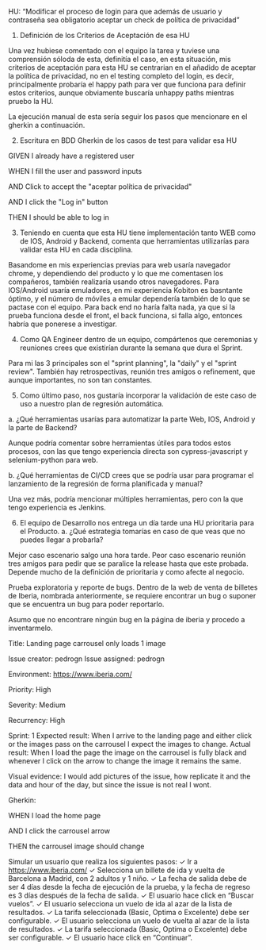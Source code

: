 HU:
“Modificar el proceso de login para que además de usuario y contraseña sea obligatorio aceptar un check de política de privacidad”

1. Definición de los Criterios de Aceptación de esa HU

Una vez hubiese comentado con el equipo la tarea y tuviese una comprensión sóloda de esta, definitía el caso, en esta situación, mis criterios de aceptación para esta HU se centrarian en el añadido de aceptar la política de privacidad, no en el testing completo del login, es decir, principalmente probaría el happy path para ver que funciona para definir estos criterios, aunque obviamente buscaría unhappy paths mientras pruebo la HU.

La ejecución manual de esta sería seguir los pasos que mencionare en el gherkin a continuación.

2. Escritura en BDD Gherkin de los casos de test para validar esa HU

GIVEN I already have a registered user

WHEN I fill the user and password inputs

AND Click to accept the "aceptar política de privacidad"

AND I click the "Log in" button

THEN I should be able to log in


3. Teniendo en cuenta que esta HU tiene implementación tanto WEB como de IOS, Android y Backend, comenta que herramientas utilizarías para validar esta HU en cada disciplina.

Basandome en mis experiencias previas para web usaría navegador chrome, y dependiendo del producto y lo que me comentasen los compañeros, también realizaría usando otros navegadores.
Para IOS/Android usaría emuladores, en mi experiencia Kobiton es basntante óptimo, y el número de móviles a emular dependería también de lo que se pactase con el equipo.
Para back end no haría falta nada, ya que si la prueba funciona desde el front, el back funciona, si falla algo, entonces habría que ponerese a investigar.

4. Como QA Engineer dentro de un equipo, compártenos que ceremonias y reuniones crees que existirían durante la semana que dura el Sprint.

Para mi las 3 principales son el "sprint planning", la "daily" y el "sprint review".
También hay retrospectivas, reunión tres amigos o refinement, que aunque importantes, no son tan constantes.

5. Como último paso, nos gustaría incorporar la validación de este caso de uso a nuestro plan de regresión automática.

a. ¿Qué herramientas usarías para automatizar la parte Web, IOS, Android y la parte de Backend?

Aunque podría comentar sobre herramientas útiles para todos estos procesos, con las que tengo experiencia directa son cypress-javascript y selenium-python para web.

b. ¿Qué herramientas de CI/CD crees que se podría usar para programar el lanzamiento de la regresión de forma planificada y manual?

Una vez más, podría mencionar múltiples herramientas, pero con la que tengo experiencia es Jenkins.

6. El equipo de Desarrollo nos entrega un día tarde una HU prioritaria para el Producto. a. ¿Qué estrategia tomarías en caso de que veas que no puedes llegar a probarla?

Mejor caso escenario salgo una hora tarde.
Peor caso escenario reunión tres amigos para pedir que se paralice la release hasta que este probada.
Depende mucho de la definición de prioritaria y como afecte al negocio.


Prueba exploratoria y reporte de bugs. Dentro de la web de venta de billetes de Iberia, nombrada anteriormente, se requiere encontrar un bug o suponer que se encuentra un bug para poder reportarlo.

Asumo que no encontrare ningún bug en la página de iberia y procedo a inventarmelo.

Title: Landing page carrousel only loads 1 image

Issue creator: pedrogn Issue assigned: pedrogn

Environment: https://www.iberia.com/

Priority: High

Severity: Medium

Recurrency: High

Sprint: 1
    Expected result: When I arrive to the landing page and either click or the images pass on the carrousel I expect the images to change.
    Actual result: When I load the page the image on the carrousel is fully black and whenever I click on the arrow to change the image it remains the same.

Visual evidence: I would add pictures of the issue, how replicate it and the data and hour of the day, but since the issue is not real I wont.    

Gherkin:

WHEN I load the home page

AND I click the carrousel arrow

THEN the carrousel image should change



Simular un usuario que realiza los siguientes pasos:
✓ Ir a https://www.iberia.com/
✓ Selecciona un billete de ida y vuelta de Barcelona a Madrid, con 2 adultos
y 1 niño.
✓ La fecha de salida debe de ser 4 días desde la fecha de ejecución de la
prueba, y la fecha de regreso es 3 días después de la fecha de salida.
✓ El usuario hace click en “Buscar vuelos”.
✓ El usuario selecciona un vuelo de ida al azar de la lista de resultados.
✓ La tarifa seleccionada (Basic, Optima o Excelente) debe ser configurable.
✓ El usuario selecciona un vuelo de vuelta al azar de la lista de resultados.
✓ La tarifa seleccionada (Basic, Optima o Excelente) debe ser configurable.
✓ El usuario hace click en “Continuar”.


